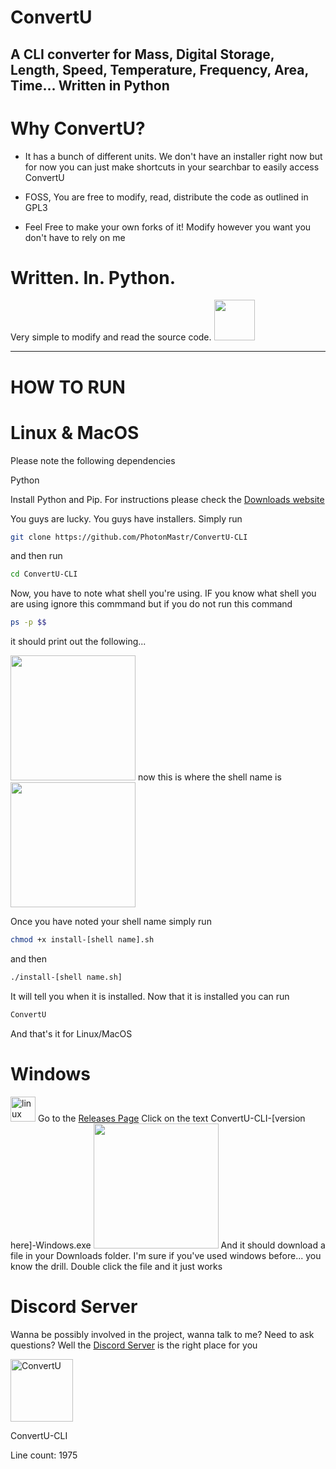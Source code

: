 # ConvertU
A CLI converter for Mass, Digital Storage, Length, Speed, Temperature, Frequency, Area, Time... Written in Python
-------------------------------------------------------------------------------------------------------------------
<h1>Why ConvertU?</h1>

- It has a bunch of different units. We don't have an installer right now but for now you can just make shortcuts in your searchbar to easily access ConvertU

- FOSS, You are free to modify, read, distribute the code as outlined in GPL3

- Feel Free to make your own forks of it! Modify however you want you don't have to rely on me





<h1>Written. In. Python.</h1>
Very simple to modify and read the source code.
 
 
<img src="https://cdn.discordapp.com/attachments/655147160190320651/997675726394376262/1024px-Python-logo-notext.svg.png" width="65"/>

-------------------------------------------------------------------------------------------------------------------
<h1>HOW TO RUN</h1>

<h1>Linux & MacOS</h1>


Please note the following dependencies

Python

Install Python and Pip. For instructions please check the <a href="https://python.org/downloads/">Downloads website</a>





<p>You guys are lucky. You guys have installers. Simply run

```sh
git clone https://github.com/PhotonMastr/ConvertU-CLI
```

and then run

```sh
cd ConvertU-CLI
```

Now, you have to note what shell you're using. IF you know what shell you are using ignore this commmand but if you do not run this command

```sh
ps -p $$
``` 
it should print out the following...

<img src="https://cdn.discordapp.com/attachments/655147160190320651/1012858210652266597/unknown.png" width="200"/>
now this is where the shell name is 
<img src="https://cdn.discordapp.com/attachments/655147160190320651/1012858388604010626/unknown.png" width="200"/>

Once you have noted your shell name simply run 

```sh
chmod +x install-[shell name].sh
```

and then

```sh
./install-[shell name.sh]
```

It will tell you when it is installed. Now that it is installed you can run 

```sh
ConvertU
```

And that's it for Linux/MacOS
 
<h1>Windows</h1> <img src="https://upload.wikimedia.org/wikipedia/commons/thumb/c/c7/Windows_logo_-_2012.png/800px-Windows_logo_-_2012.png" alt="linux" width="40" height="40"/>
Go to the <a href="https://github.com/PhotonMastr/ConvertU-CLI/releases">Releases Page</a>
Click on the text ConvertU-CLI-[version here]-Windows.exe
<img src="https://cdn.discordapp.com/attachments/655147160190320651/1008406894320304178/Screen_Shot_2022-08-14_at_12.08.16_PM.png" width="200"/>
And it should download a file in your Downloads folder. I'm sure if you've used windows before... you know the drill. Double click the file and it just works



<h1> Discord Server </h1>
<p>Wanna be possibly involved in the project, wanna talk to me? Need to ask questions? Well the <a href="https://discord.gg/dKbJVwRfpE">Discord Server</a> is the right place for you</p>

<img src="https://cdn.discordapp.com/attachments/655147160190320651/1000954703653380117/Logo.png" alt="ConvertU" width="100" height="100"/>
<p>ConvertU-CLI</p>
<p>Line count: 1975
